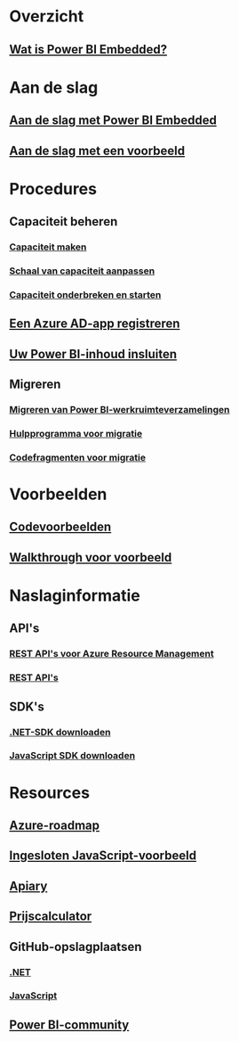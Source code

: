 # Overzicht
## [Wat is Power BI Embedded?](what-is-power-bi-embedded.md)

# Aan de slag
## [Aan de slag met Power BI Embedded](get-started.md)
## [Aan de slag met een voorbeeld](https://powerbi.microsoft.com/documentation/powerbi-developer-embed-sample-app-owns-data/)

# Procedures
## Capaciteit beheren
### [Capaciteit maken](create-capacity.md)
### [Schaal van capaciteit aanpassen](scale-capacity.md)
### [Capaciteit onderbreken en starten](pause-start.md)
## [Een Azure AD-app registreren](https://powerbi.microsoft.com/documentation/powerbi-developer-register-app/)
## [Uw Power BI-inhoud insluiten](https://powerbi.microsoft.com/documentation/powerbi-developer-embedding-content/)

## Migreren
### [Migreren van Power BI-werkruimteverzamelingen](migrate-from-power-bi-workspace-collections.md)
### [Hulpprogramma voor migratie](migrate-tool.md)
### [Codefragmenten voor migratie](migrate-code-snippets.md)

# Voorbeelden
## [Codevoorbeelden](https://github.com/Microsoft/PowerBI-Developer-Samples)
## [Walkthrough voor voorbeeld](https://powerbi.microsoft.com/documentation/powerbi-developer-embed-sample-app-owns-data/)

# Naslaginformatie
## API's
### [REST API's voor Azure Resource Management](https://docs.microsoft.com/rest/api/power-bi-embedded/)
### [REST API's](https://msdn.microsoft.com/en-us/library/mt147898.aspx)
## SDK's
### [.NET-SDK downloaden](https://www.nuget.org/packages/Microsoft.PowerBI.Api/)
### [JavaScript SDK downloaden](https://www.nuget.org/packages/Microsoft.PowerBI.JavaScript/)

# Resources
## [Azure-roadmap](https://azure.microsoft.com/roadmap/?category=intelligence-analytics)
## [Ingesloten JavaScript-voorbeeld](https://microsoft.github.io/PowerBI-JavaScript/demo/)
## [Apiary](http://docs.powerbi.apiary.io/)
## [Prijscalculator](https://azure.microsoft.com/pricing/calculator/)
## GitHub-opslagplaatsen
### [.NET](https://github.com/Microsoft/PowerBI-CSharp)
### [JavaScript](https://github.com/Microsoft/PowerBI-JavaScript)
## [Power BI-community](http://community.powerbi.com/t5/Developer/bd-p/Developer)

